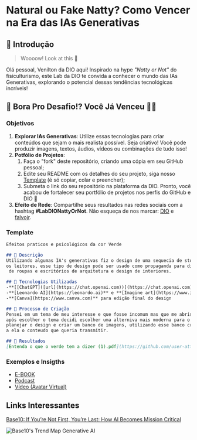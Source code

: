 # Natural ou Fake Natty? Como Vencer na Era das IAs Generativas

## 🚀 Introdução

> Woooow! Look at this 👀

Olá pessoal, Venilton da DIO aqui! Inspirado na hype _"Natty or Not"_ do fisiculturismo, este Lab da DIO te convida a conhecer o mundo das IAs Generativas, explorando o potencial dessas tendências tecnológicas incríveis!

## 🎯 Bora Pro Desafio!? Você Já Venceu 💪🤓

### Objetivos

1. **Explorar IAs Generativas**: Utilize essas tecnologias para criar conteúdos que sejam o mais realista possível. Seja criativo! Você pode produzir imagens, textos, áudios, vídeos ou combinações de tudo isso!
1. **Potfólio de Projetos**:
    1. Faça o "fork" deste repositório, criando uma cópia em seu GitHub pessoal;
    2. Edite seu README com os detalhes do seu projeto, siga nosso [Template](#template) (é só copiar, colar e preencher);
    3. Submeta o link do seu repositório na plataforma da DIO. Pronto, você acabou de fortalecer seu portfólio de projetos nos perfis do GitHub e DIO 🚀
1. **Efeito de Rede**: Compartilhe seus resultados nas redes sociais com a hashtag **#LabDIONattyOrNot**. Não esqueça de nos marcar: [DIO](https://www.linkedin.com/school/dio-makethechange) e [falvojr](https://www.linkedin.com/in/falvojr).

### Template

```markdown
Efeitos praticos e psicológicos da cor Verde

## 📒 Descrição
Utilizando algumas IA's generativas fiz o design de uma sequecia de storys para o instagram com o objetivo de educar
os leitores, esse tipo de design pode ser usado como propaganda para diversos tipos de produtos e serviços como lojas
 de roupas e escritórios de arquitetura e design de interiores.

## 🤖 Tecnologias Utilizadas
-**[[ChatGPT]([url](https://chat.openai.com))](https://chat.openai.com)** para me ajudar com o roteiro e conteudo dos storys baseado no livro **[[Psicologia das cores]([url](https://www.amazon.com.br/psicologia-das-cores-afetam-emoção/dp/658828005X))](https://www.amazon.com.br/psicologia-das-cores-afetam-emoção/dp/658828005X)**  
-**[Leonardo AI](https://leonardo.ai)** e **[Imagine art](https://www.imagine.art)** para criar as imagens
-**[Canva](https://www.canva.com)** para edição final do design

## 🧐 Processo de Criação
Pensei em um tema de meu interesse e que fosse incomum mas que me abrisse grande possibilidade de utilizar IA's generativas,
após escolher o tema decidi escolher uma alterniva mais moderna para o conteudo assim cheguei nos storys. Assim começei a
planejar o design e criar um banco de imagens, utilizando esse banco criei uma identidade virtual forte e chamativa e apliquei
a ela o conteudo que queria transmitir.

## 🚀 Resultados
[Entenda o que o verde tem a dizer (1).pdf](https://github.com/user-attachments/files/15587712/Entenda.o.que.o.verde.tem.a.dizer.1.pdf)

```

### Exemplos e Insigths

- [E-BOOK](/exemplos/E-BOOK.md)
- [Podcast](/exemplos/PODCAST.md)
- [Vídeo (Avatar Virtual)](/exemplos/VIDEO.md)

## Links Interessantes

[Base10: If You’re Not First, You’re Last: How AI Becomes Mission Critical](https://base10.vc/post/generative-ai-mission-critical/)

![Base10's Trend Map Generative AI](https://github.com/digitalinnovationone/lab-natty-or-not/assets/730492/f4df26e8-f8f7-4419-8252-c69d73ea930c)

